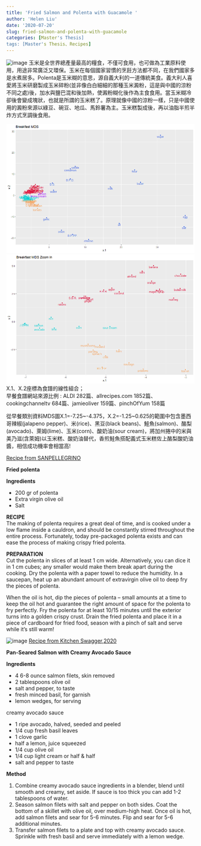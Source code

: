 ```yaml
---
title: 'Fried Salmon and Polenta with Guacamole '
author: 'Helen Liu'
date: '2020-07-20'
slug: fried-salmon-and-polenta-with-guacamole
categories: [Master's Thesis]
tags: [Master's Thesis、Recipes]
---
```

![image](https://www.sanpellegrinofruitbeverages.com/intl/sites/g/files/xknfdk381/files/Fried%2520Polenta_11.jpg)
玉米是全世界總產量最高的糧食，不僅可食用，也可做為工業原料使用，用途非常廣泛又環保。玉米在每個國家習慣的烹飪方法都不同，在我們國家多是水煮居多。Polenta是玉米糊的意思，源自義大利的一道傳統美食。義大利人喜愛將玉米研磨製成玉米碎粉(並非像白白細細的那種玉米澱粉，這是與中國的涼粉不同之處)後，加水與鹽巴混和後加熱，使澱粉糊化後作為主食食用。當玉米糊冷卻後會變成塊狀，也就是所謂的玉米糕了。原理就像中國的涼粉一樣，只是中國使用的澱粉來源以綠豆、碗豆、地瓜、馬鈴薯為主。玉米糕製成後，再以油脂半煎半炸方式烹調後食用。

![image](https://github.com/610611108/Helen-Liu-blog/blob/master/blogger%20mds%20pictures/breakfast_mds.png?raw=true)
![image](https://github.com/610611108/Helen-Liu-blog/blob/master/blogger%20mds%20pictures/breakfast_mds_zoom_in.png?raw=true)
X.1、X.2座標為食譜的線性組合；\
早餐食譜網站來源比例 : ALDI 282篇、allrecipes.com 1852篇、cookingchanneltv 684篇、jamieoliver 159篇、pinchOfYum 158篇
    			
從早餐類別資料MDS圖X.1=-7.25~-4.375，X.2=-1.25~0.625的範圍中包含墨西哥辣椒(jalapeno pepper)、米(rice)、黑豆(black beans)、鮭魚(salmon)、酪梨(avocado)、萊姆(lime)、玉米(corn)、酸奶油(sour cream)，將加州捲中的米與美乃滋(含萊姆)以玉米糕、酸奶油替代，香煎鮭魚搭配義式玉米糕佐上酪梨酸奶油醬，相信成功機率會相當高!

[Recipe from  SANPELLEGRINO](https://www.sanpellegrinofruitbeverages.com/intl/citrus/italian-food-recipes/fried-polenta)

**Fried polenta**

**Ingredients**
- 200 gr of polenta
- Extra virgin olive oil
- Salt

**RECIPE**\
The making of polenta requires a great deal of time, and is cooked under a low flame inside a cauldron, and should be constantly stirred throughout the entire process. Fortunately, today pre-packaged polenta exists and can ease the process of making crispy fried polenta.

**PREPARATION**\
Cut the polenta in slices of at least 1 cm wide. Alternatively, you can dice it in 1 cm cubes; any smaller would make them break apart during the cooking. Dry the polenta with a paper towel to reduce the humidity. In a saucepan, heat up an abundant amount of extravirgin olive oil to deep fry the pieces of polenta.

When the oil is hot, dip the pieces of polenta – small amounts at a time to keep the oil hot and guarantee the right amount of space for the polenta to fry perfectly. Fry the polenta for at least 10/15 minutes until the exterior turns into a golden crispy crust. Drain the fried polenta and place it in a piece of cardboard for fried food, season with a pinch of salt and serve while it’s still warm!

![image](https://kitchenswagger.com/wp-content/uploads/2017/02/salmon-with-creamy-avocado3.jpg)
[Recipe from Kitchen Swagger,2020](https://kitchenswagger.com/pan-seared-salmon-creamy-avocado-sauce/)

**Pan-Seared Salmon with Creamy Avocado Sauce**

**Ingredients**
- 4 6-8 ounce salmon filets, skin removed
- 2 tablespoons olive oil
- salt and pepper, to taste
- fresh minced basil, for garnish
- lemon wedges, for serving

creamy avocado sauce
- 1 ripe avocado, halved, seeded and peeled
- 1/4 cup fresh basil leaves
- 1 clove garlic
- half a lemon, juice squeezed
- 1/4 cup olive oil
- 1/4 cup light cream or half & half
- salt and pepper to taste

**Method**
1. Combine creamy avocado sauce ingredients in a blender, blend until smooth and creamy, set aside. If sauce is too thick you can add 1-2 tablespoons of water.
2. Season salmon filets with salt and pepper on both sides. Coat the bottom of a skillet with olive oil, over medium-high heat. Once oil is hot, add salmon filets and sear for 5-6 minutes. Flip and sear for 5-6 additional minutes.
3. Transfer salmon filets to a plate and top with creamy avocado sauce. Sprinkle with fresh basil and serve immediately with a lemon wedge.